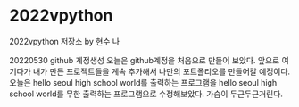 # 2022vpython
2022vpython 저장소 by 현수 나

20220530 github 계정생성
오늘은 github계정을 처음으로 만들어 보았다. 앞으로 여기다가 내가 만든 프로젝트들을 계속 추가해서 나만의 포트폴리오를 만들어갈 예정이다.오늘은 hello seoul high school world를 출력하는 프로그램을 hello seoul high school world를 무한 출력하는 프로그램으로 수정해보았다. 가슴이 두근두근거린다.
